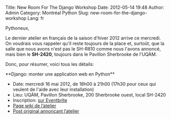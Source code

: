 Title: New Room For The Django Workshop
Date: 2012-05-14 19:48
Author: Admin
Category: Montréal Python
Slug: new-room-for-the-django-workshop
Lang: fr

Pythoneux,

</p>

Le dernier atelier en français de la saison d'hiver 2012 arrive ce
mercredi. On voudrais vous rappeler qu'il reste toujours de la place et,
surtoût, que la salle que nous avons n'est pas le SH-R810 comme nous
l'avons annoncé, mais bien le **SH-2420**, toujours dans le Pavillon
Sherbrooke de l'UQÀM.

</p>

Donc, pour résumer, voici tous les détails:

</p>
**Django: monter une application web en Python**

-   Date: mercredi 16 mai 2012, de 18h00 à 21h00 (17h30 pour ceux qui
    veulent de l'aide avec leur installation)
-   Lieu: UQÀM, Pavillon Sherbrooke, 200 Sherbrooke ouest, local SH-2420
-   Inscription: [sur Eventbrite][]
-   [Page wiki de l’atelier][]
-   [Post original annonçant l’atelier][]

<!--:-->

</p>

  [sur Eventbrite]: http://montrealpython-atelier-20120516.eventbrite.ca/
  [Page wiki de l’atelier]: http://montrealpython.org/r/projects/workshops/wiki/2012-05-16
  [Post original annonçant l’atelier]: http://montrealpython.org/2012/05/check-it-out-django-workshop-next-week-french/
